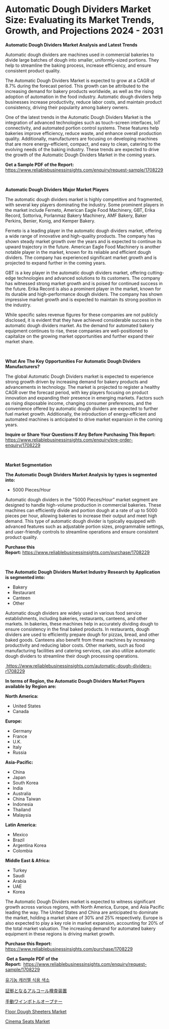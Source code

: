 <p><h1>Automatic Dough Dividers Market Size: Evaluating its Market Trends, Growth, and Projections 2024 - 2031</h1></p><p><strong>Automatic Dough Dividers Market Analysis and Latest Trends</strong></p>
<p><p>Automatic dough dividers are machines used in commercial bakeries to divide large batches of dough into smaller, uniformly-sized portions. They help to streamline the baking process, increase efficiency, and ensure consistent product quality.</p><p>The Automatic Dough Dividers Market is expected to grow at a CAGR of 8.7% during the forecast period. This growth can be attributed to the increasing demand for bakery products worldwide, as well as the rising adoption of automation in the food industry. Automatic dough dividers help businesses increase productivity, reduce labor costs, and maintain product consistency, driving their popularity among bakery owners.</p><p>One of the latest trends in the Automatic Dough Dividers Market is the integration of advanced technologies such as touch-screen interfaces, IoT connectivity, and automated portion control systems. These features help bakeries improve efficiency, reduce waste, and enhance overall production quality. Additionally, manufacturers are focusing on developing machines that are more energy-efficient, compact, and easy to clean, catering to the evolving needs of the baking industry. These trends are expected to drive the growth of the Automatic Dough Dividers Market in the coming years.</p></p>
<p><strong>Get a Sample PDF of the Report:&nbsp;</strong> <a href="https://www.reliablebusinessinsights.com/enquiry/request-sample/1708229">https://www.reliablebusinessinsights.com/enquiry/request-sample/1708229</a></p>
<p>&nbsp;</p>
<p><strong>Automatic Dough Dividers Major Market Players</strong></p>
<p><p>The automatic dough dividers market is highly competitive and fragmented, with several key players dominating the industry. Some prominent players in the market include Ferneto, American Eagle Food Machinery, GBT, Erika Record, Sottoriva, Porlanmaz Bakery Machinery, AMF Bakery, Baker Perkins, Benier, Konig, and Kemper Bakery.</p><p>Ferneto is a leading player in the automatic dough dividers market, offering a wide range of innovative and high-quality products. The company has shown steady market growth over the years and is expected to continue its upward trajectory in the future. American Eagle Food Machinery is another notable player in the market, known for its reliable and efficient dough dividers. The company has experienced significant market growth and is projected to expand further in the coming years.</p><p>GBT is a key player in the automatic dough dividers market, offering cutting-edge technologies and advanced solutions to its customers. The company has witnessed strong market growth and is poised for continued success in the future. Erika Record is also a prominent player in the market, known for its durable and high-performance dough dividers. The company has shown impressive market growth and is expected to maintain its strong position in the industry.</p><p>While specific sales revenue figures for these companies are not publicly disclosed, it is evident that they have achieved considerable success in the automatic dough dividers market. As the demand for automated bakery equipment continues to rise, these companies are well-positioned to capitalize on the growing market opportunities and further expand their market share.</p></p>
<p>&nbsp;</p>
<p><strong>What Are The Key Opportunities For Automatic Dough Dividers Manufacturers?</strong></p>
<p><p>The global Automatic Dough Dividers market is expected to experience strong growth driven by increasing demand for bakery products and advancements in technology. The market is projected to register a healthy CAGR over the forecast period, with key players focusing on product innovation and expanding their presence in emerging markets. Factors such as rising disposable income, changing consumer preferences, and the convenience offered by automatic dough dividers are expected to further fuel market growth. Additionally, the introduction of energy-efficient and automated machines is anticipated to drive market expansion in the coming years.</p></p>
<p><strong>Inquire or Share Your Questions If Any Before Purchasing This Report:</strong> <a href="https://www.reliablebusinessinsights.com/enquiry/pre-order-enquiry/1708229">https://www.reliablebusinessinsights.com/enquiry/pre-order-enquiry/1708229</a></p>
<p>&nbsp;</p>
<p><strong>Market Segmentation</strong></p>
<p><strong>The Automatic Dough Dividers Market Analysis by types is segmented into:</strong></p>
<p><ul><li>5000 Pieces/Hour</li></ul></p>
<p><p>Automatic dough dividers in the "5000 Pieces/Hour" market segment are designed to handle high-volume production in commercial bakeries. These machines can efficiently divide and portion dough at a rate of up to 5000 pieces per hour, allowing bakeries to increase their output and meet high demand. This type of automatic dough divider is typically equipped with advanced features such as adjustable portion sizes, programmable settings, and user-friendly controls to streamline operations and ensure consistent product quality.</p></p>
<p><strong>Purchase this Report:&nbsp;</strong><a href="https://www.reliablebusinessinsights.com/purchase/1708229">https://www.reliablebusinessinsights.com/purchase/1708229</a></p>
<p>&nbsp;</p>
<p><strong>The Automatic Dough Dividers Market Industry Research by Application is segmented into:</strong></p>
<p><ul><li>Bakery</li><li>Restaurant</li><li>Canteen</li><li>Other</li></ul></p>
<p><p>Automatic dough dividers are widely used in various food service establishments, including bakeries, restaurants, canteens, and other markets. In bakeries, these machines help in accurately dividing dough to ensure consistency in the final baked products. In restaurants, dough dividers are used to efficiently prepare dough for pizzas, bread, and other baked goods. Canteens also benefit from these machines by increasing productivity and reducing labor costs. Other markets, such as food manufacturing facilities and catering services, can also utilize automatic dough dividers to streamline their dough processing operations.</p></p>
<p><a href="https://www.reliablebusinessinsights.com/automatic-dough-dividers-r1708229">&nbsp;https://www.reliablebusinessinsights.com/automatic-dough-dividers-r1708229</a></p>
<p><strong>In terms of Region, the Automatic Dough Dividers Market Players available by Region are:</strong></p>
<p>
    <p> <strong> North America: </strong>
        <ul>
            <li>United States</li>
            <li>Canada</li>
        </ul>
        </p> 
    <p> <strong> Europe: </strong>
        <ul>
            <li>Germany</li>
            <li>France</li>
            <li>U.K.</li>
            <li>Italy</li>
            <li>Russia</li>
        </ul>
        </p> 
    <p> <strong> Asia-Pacific: </strong>
        <ul>
            <li>China</li>
            <li>Japan</li>
            <li>South Korea</li>
            <li>India</li>
            <li>Australia</li>
            <li>China Taiwan</li>
            <li>Indonesia</li>
            <li>Thailand</li>
            <li>Malaysia</li>
        </ul>
        </p> 
    <p> <strong> Latin America: </strong>
        <ul>
            <li>Mexico</li>
            <li>Brazil</li>
            <li>Argentina Korea</li>
            <li>Colombia</li>
        </ul>
        </p> 
    <p> <strong> Middle East & Africa: </strong>
        <ul>
            <li>Turkey</li>
            <li>Saudi</li>
            <li>Arabia</li>
            <li>UAE</li>
            <li>Korea</li>
        </ul>
    </p>
    </p>
<p><p>The Automatic Dough Dividers market is expected to witness significant growth across various regions, with North America, Europe, and Asia Pacific leading the way. The United States and China are anticipated to dominate the market, holding a market share of 30% and 25% respectively. Europe is also expected to play a key role in market expansion, accounting for 20% of the total market valuation. The increasing demand for automated bakery equipment in these regions is driving market growth.</p></p>
<p><strong>Purchase this Report: </strong><a href="https://www.reliablebusinessinsights.com/purchase/1708229">https://www.reliablebusinessinsights.com/purchase/1708229</a></p>
<p>&nbsp;<strong>Get a Sample PDF of the Report:&nbsp;&nbsp;</strong><a href="https://www.reliablebusinessinsights.com/enquiry/request-sample/1708229">https://www.reliablebusinessinsights.com/enquiry/request-sample/1708229</a></p>
<p><strong></strong></p>
<p><p><a href="https://medium.com/@crumbles67678/%EC%9C%A0%EA%B8%B0-%EC%BA%90%EB%9F%AC%EB%A9%9C-%EC%8B%9D%ED%92%88-%EC%83%89%EC%86%8C-%EC%8B%9C%EC%9E%A5-%EA%B7%9C%EB%AA%A8-%EB%B0%8F-%EC%8B%9C%EC%9E%A5-%ED%8A%B8%EB%A0%8C%EB%93%9C-%EC%99%84%EC%A0%84%ED%95%9C-%EC%82%B0%EC%97%85-%EA%B0%9C%EC%9A%94-2024%EB%85%84%EB%B6%80%ED%84%B0-2031%EB%85%84%EA%B9%8C%EC%A7%80-9ee34ec686d1">유기농 캐러멜 식용 색소</a></p><p><a href="https://github.com/Sophiaard2003/Market-Research-Report-List-1/blob/main/4279580103637.md">証拠となるアルコール検査装置</a></p><p><a href="https://medium.com/@phillipbarnett65/%E3%83%9E%E3%83%8B%E3%83%A5%E3%82%A2%E3%83%AB%E3%83%AF%E3%82%A4%E3%83%B3%E3%83%9C%E3%83%88%E3%83%AB%E3%82%AA%E3%83%BC%E3%83%97%E3%83%8A%E3%83%BC%E5%B8%82%E5%A0%B4%E3%81%AE%E6%B4%9E%E5%AF%9F-%E5%B8%82%E5%A0%B4%E5%8B%95%E5%90%91-%E6%88%90%E9%95%B7-2024%E5%B9%B4%E3%81%8B%E3%82%892031%E5%B9%B4%E3%81%BE%E3%81%A7%E3%81%AE%E4%BA%88%E6%B8%AC-2bbc4901dd18">手動ワインボトルオープナー</a></p><p><a href="https://github.com/barbarakss89/Market-Research-Report-List-1/blob/main/floor-dough-sheeters-market.md">Floor Dough Sheeters Market</a></p><p><a href="https://github.com/nicholepatriciadoylenwnrjr0/Market-Research-Report-List-2/blob/main/cinema-seats-market.md">Cinema Seats Market</a></p></p>